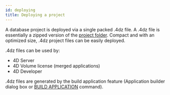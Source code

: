 ```yaml
---
id: deploying
title: Deploying a project
---
```


A database project is deployed via a single packed .4dz file. A .4dz file is essentially a zipped version of the [project folder](architecture.md). Compact and with an optimized size, .4dz project files can be easily deployed. 

.4dz files can be used by:

- 4D Server
- 4D Volume license (merged applications)
- 4D Developer

.4dz files are generated by the build application feature (Application builder dialog box or [BUILD APPLICATION](https://livedoc.4d.com/4D-Language-Reference-18/4D-Environment/BUILD-APPLICATION.301-4505371.en.html) command). 
